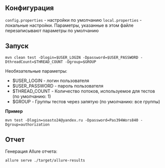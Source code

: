 ## Конфигурация
`config.properties` - настройки по умолчанию
`local.properties` - локальные настройки. Параметры, указанные в этом файле перезаписывают параметры по умолчанию

## Запуск
`mvn clean test -Dlogin=$USER_LOGIN -Dpassword=$USER_PASSWORD -DthreadCount=$THREAD_COUNT -Dgroup=$GROUP`

Необязательные параметры:
* $USER_LOGIN - логин пользователя
* $USER_PASSWORD - пароль пользователя
* $THREAD_COUNT - Количество потоков, используемое для тестов (по умолчанию: 1)
* $GROUP - Группы тестов через запятую (по умолчанию: все группы)

**Пример**

`mvn test -Dlogin=soasto24@yandex.ru -Dpassword=Pas394Wors840 -Dgroup=authorization`

## Отчет
Генерация Allure отчета:

`allure serve ./target/allure-results`
